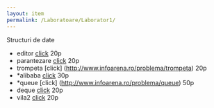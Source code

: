 ```yaml
---
layout: item
permalink: /Laboratoare/Laborator1/
---
```


Structuri de date

- editor [click](http://www.infoarena.ro/problema/editor) 20p
- parantezare [click](http://www.infoarena.ro/problema/parantezare) 20p
- trompeta [click] (http://www.infoarena.ro/problema/trompeta) 20p
- *alibaba [click](http://www.infoarena.ro/problema/alibaba) 30p
- *queue [click] (http://www.infoarena.ro/problema/queue) 50p
- deque [click](http://www.infoarena.ro/problema/deque) 20p
- vila2 [click](http://www.infoarena.ro/problema/vila2) 20p
